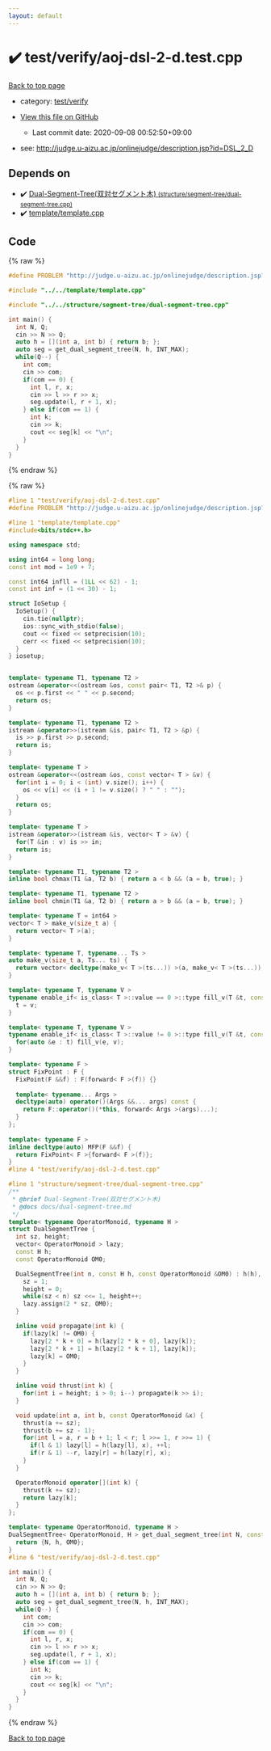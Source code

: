 ```yaml
---
layout: default
---
```


<!-- mathjax config similar to math.stackexchange -->
<script type="text/javascript" async
  src="https://cdnjs.cloudflare.com/ajax/libs/mathjax/2.7.5/MathJax.js?config=TeX-MML-AM_CHTML">
</script>
<script type="text/x-mathjax-config">
  MathJax.Hub.Config({
    TeX: { equationNumbers: { autoNumber: "AMS" }},
    tex2jax: {
      inlineMath: [ ['$','$'] ],
      processEscapes: true
    },
    "HTML-CSS": { matchFontHeight: false },
    displayAlign: "left",
    displayIndent: "2em"
  });
</script>

<script type="text/javascript" src="https://cdnjs.cloudflare.com/ajax/libs/jquery/3.4.1/jquery.min.js"></script>
<script src="https://cdn.jsdelivr.net/npm/jquery-balloon-js@1.1.2/jquery.balloon.min.js" integrity="sha256-ZEYs9VrgAeNuPvs15E39OsyOJaIkXEEt10fzxJ20+2I=" crossorigin="anonymous"></script>
<script type="text/javascript" src="../../../assets/js/copy-button.js"></script>
<link rel="stylesheet" href="../../../assets/css/copy-button.css" />


# :heavy_check_mark: test/verify/aoj-dsl-2-d.test.cpp

<a href="../../../index.html">Back to top page</a>

* category: <a href="../../../index.html#5a4423c79a88aeb6104a40a645f9430c">test/verify</a>
* <a href="{{ site.github.repository_url }}/blob/master/test/verify/aoj-dsl-2-d.test.cpp">View this file on GitHub</a>
    - Last commit date: 2020-09-08 00:52:50+09:00


* see: <a href="http://judge.u-aizu.ac.jp/onlinejudge/description.jsp?id=DSL_2_D">http://judge.u-aizu.ac.jp/onlinejudge/description.jsp?id=DSL_2_D</a>


## Depends on

* :heavy_check_mark: <a href="../../../library/structure/segment-tree/dual-segment-tree.cpp.html">Dual-Segment-Tree(双対セグメント木) <small>(structure/segment-tree/dual-segment-tree.cpp)</small></a>
* :heavy_check_mark: <a href="../../../library/template/template.cpp.html">template/template.cpp</a>


## Code

<a id="unbundled"></a>
{% raw %}
```cpp
#define PROBLEM "http://judge.u-aizu.ac.jp/onlinejudge/description.jsp?id=DSL_2_D"

#include "../../template/template.cpp"

#include "../../structure/segment-tree/dual-segment-tree.cpp"

int main() {
  int N, Q;
  cin >> N >> Q;
  auto h = [](int a, int b) { return b; };
  auto seg = get_dual_segment_tree(N, h, INT_MAX);
  while(Q--) {
    int com;
    cin >> com;
    if(com == 0) {
      int l, r, x;
      cin >> l >> r >> x;
      seg.update(l, r + 1, x);
    } else if(com == 1) {
      int k;
      cin >> k;
      cout << seg[k] << "\n";
    }
  }
}

```
{% endraw %}

<a id="bundled"></a>
{% raw %}
```cpp
#line 1 "test/verify/aoj-dsl-2-d.test.cpp"
#define PROBLEM "http://judge.u-aizu.ac.jp/onlinejudge/description.jsp?id=DSL_2_D"

#line 1 "template/template.cpp"
#include<bits/stdc++.h>

using namespace std;

using int64 = long long;
const int mod = 1e9 + 7;

const int64 infll = (1LL << 62) - 1;
const int inf = (1 << 30) - 1;

struct IoSetup {
  IoSetup() {
    cin.tie(nullptr);
    ios::sync_with_stdio(false);
    cout << fixed << setprecision(10);
    cerr << fixed << setprecision(10);
  }
} iosetup;


template< typename T1, typename T2 >
ostream &operator<<(ostream &os, const pair< T1, T2 >& p) {
  os << p.first << " " << p.second;
  return os;
}

template< typename T1, typename T2 >
istream &operator>>(istream &is, pair< T1, T2 > &p) {
  is >> p.first >> p.second;
  return is;
}

template< typename T >
ostream &operator<<(ostream &os, const vector< T > &v) {
  for(int i = 0; i < (int) v.size(); i++) {
    os << v[i] << (i + 1 != v.size() ? " " : "");
  }
  return os;
}

template< typename T >
istream &operator>>(istream &is, vector< T > &v) {
  for(T &in : v) is >> in;
  return is;
}

template< typename T1, typename T2 >
inline bool chmax(T1 &a, T2 b) { return a < b && (a = b, true); }

template< typename T1, typename T2 >
inline bool chmin(T1 &a, T2 b) { return a > b && (a = b, true); }

template< typename T = int64 >
vector< T > make_v(size_t a) {
  return vector< T >(a);
}

template< typename T, typename... Ts >
auto make_v(size_t a, Ts... ts) {
  return vector< decltype(make_v< T >(ts...)) >(a, make_v< T >(ts...));
}

template< typename T, typename V >
typename enable_if< is_class< T >::value == 0 >::type fill_v(T &t, const V &v) {
  t = v;
}

template< typename T, typename V >
typename enable_if< is_class< T >::value != 0 >::type fill_v(T &t, const V &v) {
  for(auto &e : t) fill_v(e, v);
}

template< typename F >
struct FixPoint : F {
  FixPoint(F &&f) : F(forward< F >(f)) {}
 
  template< typename... Args >
  decltype(auto) operator()(Args &&... args) const {
    return F::operator()(*this, forward< Args >(args)...);
  }
};
 
template< typename F >
inline decltype(auto) MFP(F &&f) {
  return FixPoint< F >{forward< F >(f)};
}
#line 4 "test/verify/aoj-dsl-2-d.test.cpp"

#line 1 "structure/segment-tree/dual-segment-tree.cpp"
/**
 * @brief Dual-Segment-Tree(双対セグメント木)
 * @docs docs/dual-segment-tree.md
 */
template< typename OperatorMonoid, typename H >
struct DualSegmentTree {
  int sz, height;
  vector< OperatorMonoid > lazy;
  const H h;
  const OperatorMonoid OM0;

  DualSegmentTree(int n, const H h, const OperatorMonoid &OM0) : h(h), OM0(OM0) {
    sz = 1;
    height = 0;
    while(sz < n) sz <<= 1, height++;
    lazy.assign(2 * sz, OM0);
  }

  inline void propagate(int k) {
    if(lazy[k] != OM0) {
      lazy[2 * k + 0] = h(lazy[2 * k + 0], lazy[k]);
      lazy[2 * k + 1] = h(lazy[2 * k + 1], lazy[k]);
      lazy[k] = OM0;
    }
  }

  inline void thrust(int k) {
    for(int i = height; i > 0; i--) propagate(k >> i);
  }

  void update(int a, int b, const OperatorMonoid &x) {
    thrust(a += sz);
    thrust(b += sz - 1);
    for(int l = a, r = b + 1; l < r; l >>= 1, r >>= 1) {
      if(l & 1) lazy[l] = h(lazy[l], x), ++l;
      if(r & 1) --r, lazy[r] = h(lazy[r], x);
    }
  }

  OperatorMonoid operator[](int k) {
    thrust(k += sz);
    return lazy[k];
  }
};

template< typename OperatorMonoid, typename H >
DualSegmentTree< OperatorMonoid, H > get_dual_segment_tree(int N, const H& h, const OperatorMonoid& OM0) {
  return {N, h, OM0};
}
#line 6 "test/verify/aoj-dsl-2-d.test.cpp"

int main() {
  int N, Q;
  cin >> N >> Q;
  auto h = [](int a, int b) { return b; };
  auto seg = get_dual_segment_tree(N, h, INT_MAX);
  while(Q--) {
    int com;
    cin >> com;
    if(com == 0) {
      int l, r, x;
      cin >> l >> r >> x;
      seg.update(l, r + 1, x);
    } else if(com == 1) {
      int k;
      cin >> k;
      cout << seg[k] << "\n";
    }
  }
}

```
{% endraw %}

<a href="../../../index.html">Back to top page</a>

